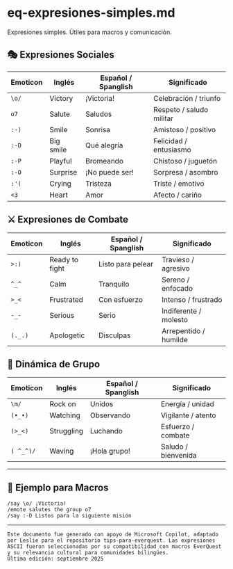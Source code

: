 # eq-expresiones-simples.md

Expresiones simples. Útiles para macros y comunicación.



## 🎭 Expresiones Sociales

| Emoticon | Inglés         | Español / Spanglish     | Significado             |
|----------|----------------|--------------------------|--------------------------|
| `\o/`    | Victory        | ¡Victoria!               | Celebración / triunfo    |
| `o7`     | Salute         | Saludos                  | Respeto / saludo militar |
| `:-)`    | Smile          | Sonrisa                  | Amistoso / positivo      |
| `:-D`    | Big smile      | Qué alegría              | Felicidad / entusiasmo   |
| `:-P`    | Playful        | Bromeando                | Chistoso / juguetón      |
| `:-O`    | Surprise       | ¡No puede ser!           | Sorpresa / asombro       |
| `:'(`    | Crying         | Tristeza                 | Triste / emotivo         |
| `<3`     | Heart          | Amor                     | Afecto / cariño          |



## ⚔️ Expresiones de Combate

| Emoticon | Inglés         | Español / Spanglish     | Significado             |
|----------|----------------|--------------------------|--------------------------|
| `>:)`    | Ready to fight | Listo para pelear        | Travieso / agresivo      |
| `^_^`    | Calm           | Tranquilo                | Sereno / enfocado        |
| `>_<`    | Frustrated     | Con esfuerzo             | Intenso / frustrado      |
| `-_-`    | Serious        | Serio                    | Indiferente / molesto    |
| `(._.)`  | Apologetic     | Disculpas                | Arrepentido / humilde    |



## 👥 Dinámica de Grupo

| Emoticon   | Inglés     | Español / Spanglish     | Significado             |
|------------|------------|--------------------------|--------------------------|
| `\m/`      | Rock on    | Unidos                   | Energía / unidad         |
| `(•_•)`    | Watching   | Observando               | Vigilante / atento       |
| `(>_<)`    | Struggling | Luchando                 | Esfuerzo / combate       |
| `( ^_^)/`  | Waving     | ¡Hola grupo!             | Saludo / bienvenida      |

---

## 🧪 Ejemplo para Macros

```plaintext
/say \o/ ¡Victoria!
/emote salutes the group o7
/say :-D Listos para la siguiente misión
```
---

```
Este documento fue generado con apoyo de Microsoft Copilot, adaptado por Leslie para el repositorio tips-para-everquest. Las expresiones ASCII fueron seleccionadas por su compatibilidad con macros EverQuest y su relevancia cultural para comunidades bilingües.
Última edición: septiembre 2025
```

